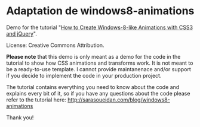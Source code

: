 Adaptation de 
windows8-animations
===================

Demo for the tutorial "[How to Create Windows-8-like Animations with CSS3 and jQuery](http://sarasoueidan.com/blog/windows8-animations)".

License: Creative Commons Attribution.

**Please note** that this demo is only meant as a demo for the code in the tutorial to show how CSS animations and transforms work. It is not meant to be a ready-to-use template. I cannot provide maintanenace and/or support if you decide to implement the code in your production project.

The tutorial contains everything you need to know about the code and explains every bit of it, so if you have any questions about the code please refer to the tutorial here: http://sarasoueidan.com/blog/windows8-animations

Thank you!
